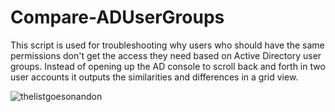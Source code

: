 # Compare-ADUserGroups
This script is used for troubleshooting why users who should have the same permissions don't get the access they need based on Active Directory user groups.
Instead of opening up the AD console to scroll back and forth in two user accounts it outputs the similarities and differences in a grid view.

![thelistgoesonandon](https://i.giphy.com/media/F0QWePzwQRewM/giphy.gif)
